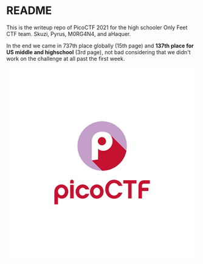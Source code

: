 # README
This is the writeup repo of PicoCTF 2021 for the high schooler Only Feet CTF team. Skuzi, Pyrus, M0RG4N4, and aHaquer.

In the end we came in 737th place globally (15th page) and **137th place for US middle and highschool** (3rd page), not bad considering that we didn't work on the challenge at all past the first week.

![image](pics/picoctf-logo-og.png?style=centerme)